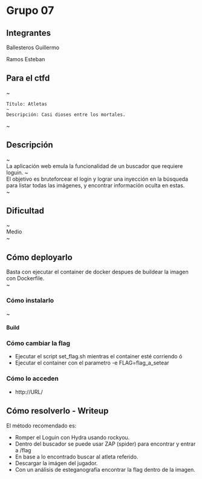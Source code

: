 # Grupo 07

## Integrantes                                                                                                                                                                                                 
Ballesteros Guillermo

Ramos Esteban


## Para el ctfd                                                                                                                                                                                               
~                                                                                                                                                                                                                  
```                                                                                                                                                                                                                
Título: Atletas                                                                                                                                                                                             
~                                                                                                                                                                                                                  
Descripción: Casi dioses entre los mortales.
```                                                                                                                                                                                                                
~                                                                                                                                                                                                                  
## Descripción                                                                                                                                                                                                     
~                                                                                                                                                                                                                  
La aplicación web emula la funcionalidad de un buscador que requiere loguin.
~                                                                                                                                                                                                                  
El objetivo es bruteforcear el login y lograr una inyección en la búsqueda para listar todas las imágenes, y encontrar información oculta en estas.                                                                                                                                            
~                                                                                                                                                                                                                  
## Dificultad                                                                                                                                                                                                      
~                                                                                                                                                                                                                  
Medio                                                                                                                                                                                                            
~                                                                                                                                                                                                                  
## Cómo deployarlo                                                                                                                                                               

Basta con ejecutar el container de docker despues de buildear la imagen con Dockerfile.                                   
~                                                                                                                                                                                                                  
### Cómo instalarlo                                                                                                                                                                                                
~                                                                                                                                                                                                                  
#### Build                                                                                                                                                                                                         

### Cómo cambiar la flag

- Ejecutar el script set_flag.sh mientras el container esté corriendo
ó
- Ejecutar el container con el parametro -e FLAG=flag_a_setear

### Cómo lo acceden

- http://URL/

## Cómo resolverlo - Writeup

El método recomendado es:

- Romper el Loguin con Hydra usando rockyou.
- Dentro del buscador se puede usar ZAP (spider) para encontrar y entrar a /flag
- En base a lo encontrado buscar al atleta referido.
- Descargar la imágen del jugador.
- Con un análisis de esteganografía encontrar la flag dentro de la imagen.

